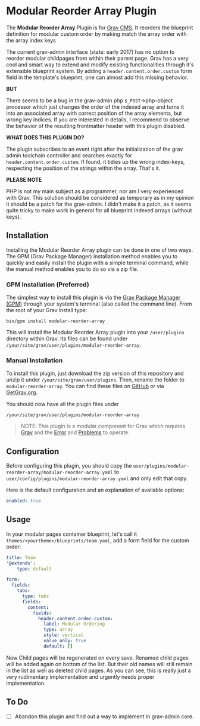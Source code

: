 # Modular Reorder Array Plugin

The **Modular Reorder Array** Plugin is for [Grav CMS](http://github.com/getgrav/grav). It reorders the blueprint definition for modular custom order by making match the array order with the array index keys

The current grav-admin interface (state: early 2017) has no option to reorder modular childpages from within their parent page. Grav has a very cool and smart way to extend and modify existing functionalities through it's extensible blueprint system. By adding a `header.content.order.custom` form field in the template's blueprint, one can almost add this missing behavior.

**BUT**

There seems to be a bug in the grav-admin php `$_POST`->php-object processor which just changes the order of the indexed array and turns it into an associated array with correct position of the array elements, but wrong key indices. If you are interested in details, I recommend to observe the behavior of the resulting frontmatter header with this plugin disabled.

**WHAT DOES THIS PLUGIN DO?**

The plugin subscribes to an event right after the initialization of the grav admin toolchain controller and searches exactly for `header.content.order.custom`. If found, it tidies up the wrong index-keys, respecting the position of the strings within the array. That's it.

**PLEASE NOTE**

PHP is not my main subject as a programmer, nor am I very experienced with Grav. This solution should be considered as temporary as in my opinion it should be a patch for the grav-admin. I didn't make it a patch, as it seems quite tricky to make work in general for all blueprint indexed arrays (without keys).

## Installation

Installing the Modular Reorder Array plugin can be done in one of two ways. The GPM (Grav Package Manager) installation method enables you to quickly and easily install the plugin with a simple terminal command, while the manual method enables you to do so via a zip file.

### GPM Installation (Preferred)

The simplest way to install this plugin is via the [Grav Package Manager (GPM)](http://learn.getgrav.org/advanced/grav-gpm) through your system's terminal (also called the command line).  From the root of your Grav install type:

    bin/gpm install modular-reorder-array

This will install the Modular Reorder Array plugin into your `/user/plugins` directory within Grav. Its files can be found under `/your/site/grav/user/plugins/modular-reorder-array`.

### Manual Installation

To install this plugin, just download the zip version of this repository and unzip it under `/your/site/grav/user/plugins`. Then, rename the folder to `modular-reorder-array`. You can find these files on [GitHub](https://github.com/quaqua/grav-plugin-modular-reorder-array) or via [GetGrav.org](http://getgrav.org/downloads/plugins#extras).

You should now have all the plugin files under

    /your/site/grav/user/plugins/modular-reorder-array

> NOTE: This plugin is a modular component for Grav which requires [Grav](http://github.com/getgrav/grav) and the [Error](https://github.com/getgrav/grav-plugin-error) and [Problems](https://github.com/getgrav/grav-plugin-problems) to operate.

## Configuration

Before configuring this plugin, you should copy the `user/plugins/modular-reorder-array/modular-reorder-array.yaml` to `user/config/plugins/modular-reorder-array.yaml` and only edit that copy.

Here is the default configuration and an explanation of available options:

```yaml
enabled: true
```

## Usage

In your modular pages container blueprint, let's call it `themes/<yourtheme>/blueprints/team.yaml`, add a form field for the custom order:
```yaml
title: Team
'@extends':
    type: default

form:
  fields:
    tabs:
      type: tabs
      fields:
        content:
          fields:
            header.content.order.custom:
              label: Modular Ordering
              type: array
              style: vertical
              value_only: true
              default: []
```

New Child pages will be regenerated on every save. Renamed child pages will be
added again on bottom of the list. But their old names will still remain in the
list as well as deleted child pages. As you can see, this is really just a very
rudimentary implementation and urgently needs proper implementation.

## To Do

- [ ] Abandon this plugin and find out a way to implement in grav-admin core.
